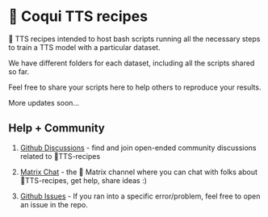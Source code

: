# :frog: Coqui TTS recipes 
:frog: TTS recipes intended to host bash scripts running all the necessary steps to train a TTS model with a particular dataset. 

We have different folders for each dataset, including all the scripts shared so far. 

Feel free to share your scripts here to help others to reproduce your results.

More updates soon...

Help + Community
----------------

1. [Github Discussions](https://github.com/coqui-ai/tts-recipes/discussions/) - find and join open-ended community discussions related to :frog:TTS-recipes

2. [Matrix Chat](https://matrix.to/#/+coqui:matrix.org>) - the :frog: Matrix channel where you can chat with folks about :frog:TTS-recipes, get help, share ideas :)

3. [Github Issues](https://github.com/coqui-ai/tts-recipes/issues) - If you ran into a specific error/problem, feel free to open an issue in the repo.
